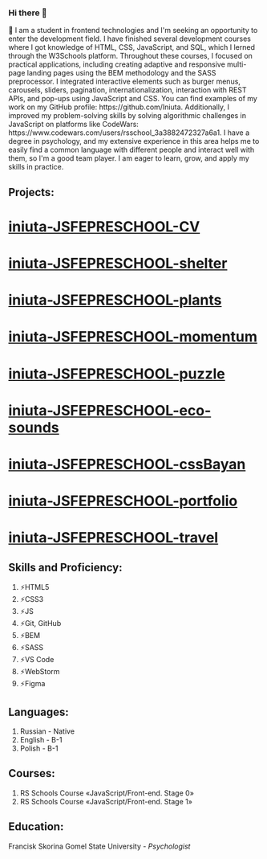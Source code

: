 ### Hi there 👋

<p class="about-myself__introduce">
                  🔭 I am a student in frontend technologies and I'm seeking an opportunity to enter the development field. I have finished several development courses where I got knowledge of HTML, CSS, JavaScript, and SQL, which I lerned through the W3Schools platform. Throughout these courses, I focused on practical applications, including creating adaptive and responsive multi-page landing pages using the BEM methodology and the SASS preprocessor. I integrated interactive elements such as burger menus, carousels, sliders, pagination, internationalization, interaction with REST APIs, and pop-ups using JavaScript and CSS. You can find examples of my work on my GitHub profile: https://github.com/Iniuta. Additionally, I improved my problem-solving skills by solving algorithmic challenges in JavaScript on platforms like CodeWars: https://www.codewars.com/users/rsschool_3a3882472327a6a1.
I have a degree in psychology, and my extensive experience in this area helps me to easily find a common language with different people and interact well with them, so I'm a good team player. I am eager to learn, grow, and apply my skills in practice.

  </p>
  
<h2 class="title projects_title">Projects:</h2>

# [iniuta-JSFEPRESCHOOL-CV](https://htmlpreview.github.io/?https://github.com/Iniuta/CV/blob/main/index.html)
# [iniuta-JSFEPRESCHOOL-shelter](https://rolling-scopes-school.github.io/iniuta-JSFE2023Q1/shelter/pages/main/)
# [iniuta-JSFEPRESCHOOL-plants](https://rolling-scopes-school.github.io/iniuta-JSFEPRESCHOOL/plant/)
# [iniuta-JSFEPRESCHOOL-momentum](https://rolling-scopes-school.github.io/iniuta-JSFEPRESCHOOL/momentum/)
# [iniuta-JSFEPRESCHOOL-puzzle](https://rolling-scopes-school.github.io/iniuta-JSFEPRESCHOOL/puzzle/)
# [iniuta-JSFEPRESCHOOL-eco-sounds](https://rolling-scopes-school.github.io/iniuta-JSFEPRESCHOOL/eco-sounds/)
# [iniuta-JSFEPRESCHOOL-cssBayan](https://iniuta.github.io/cssBayan/cssBayan/index.html)
# [iniuta-JSFEPRESCHOOL-portfolio](https://rolling-scopes-school.github.io/iniuta-JSFEPRESCHOOL/portfolio/)
# [iniuta-JSFEPRESCHOOL-travel](https://rolling-scopes-school.github.io/iniuta-JSFEPRESCHOOL/travel/#part3)

<h2 class="title skills_title">Skills and Proficiency:</h2>
                <ol class="lists-property">
                    <li class="skills__list-items">⚡HTML5</li><li class="skills__list-items">⚡CSS3</li>
                    <li class="skills__list-items">⚡JS</li><li class="skills__list-items">⚡Git, GitHub</li>
                    <li class="skills__list-items">⚡BEM</li><li class="skills__list-items">⚡SASS</li>
                    <li class="skills__list-items">⚡VS Code</li><li class="skills__list-items">⚡WebStorm</li>
                    <li class="skills__list-items">⚡Figma</li>
                </ol>

<h2 class="title languages_title">Languages:</h2>
                <ol class="lists-property">
                    <li class="languages-list__items">Russian - Native</li>
                    <li class="languages-list__items">English - B-1</li>
                    <li class="languages-list__items">Polish - B-1</li>
                </ol>

  <h2 class="title courses_title">Courses:</h2>
                <ol class="lists-property">
                    <li class="languages-list__items">RS Schools Course «JavaScript/Front-end. Stage 0»</li>
                    <li class="languages-list__items">RS Schools Course «JavaScript/Front-end. Stage 1»</li>
                </ol>

  <h2 class="title edukation_title">Education:</h2>
                <p class="edukation__name-of-school">Francisk Skorina Gomel State University -
                    <i>Psychologist</i>
                </p>


<!--
**Iniuta/Iniuta** is a ✨ _special_ ✨ repository because its `README.md` (this file) appears on your GitHub profile.

Here are some ideas to get you started:

- 🔭 I’m currently working on ...
- 🌱 I’m currently learning ...
- 👯 I’m looking to collaborate on ...
- 🤔 I’m looking for help with ...
- 💬 Ask me about ...
- 📫 How to reach me: ...
- 😄 Pronouns: ...
- ⚡ Fun fact: ...
-->
